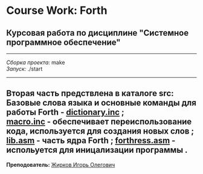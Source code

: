 # Course Work: Forth

## Курсовая работа по дисциплине "Системное программное обеспечение"
---
*Сборка проекта:* make  
*Запуск:* ./start

---
**Вторая часть** предствлена в каталоге src:  
	Базовые слова языка и основные команды для работы Forth - [dictionary.inc](./src/dictionary.inc) 	;   
	[macro.inc](./src/macro.inc) - обеспечивает переиспользование кода, используется для создания новых слов   ;
	[lib.asm](./src/lib.asm) - часть ядра Forth	;
	[forthress.asm](./src/forthress.asm) - испольуется для иницализации программы	.
---

**Преподователь:** [Жирков Игорь Олегович](https://github.com/sayon) 

